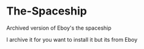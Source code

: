 # The-Spaceship
Archived version of Eboy's the spaceship

I archive it for you want to install it but its from Eboy
